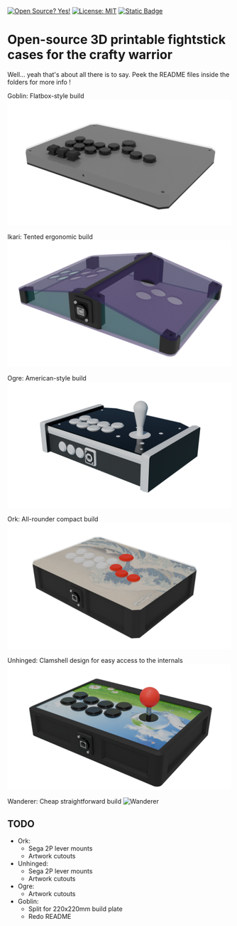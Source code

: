 [![Open Source? Yes!](https://badgen.net/badge/Open%20Source%20%3F/Yes%21/blue?icon=github)](https://github.com/Naereen/badges/) [![License: MIT](https://img.shields.io/badge/License-MIT-yellow.svg)](https://opensource.org/licenses/MIT) [![Static Badge](https://img.shields.io/badge/Made_with-Blender-orange)](https://www.blender.org/)

# Open-source 3D printable fightstick cases for the crafty warrior

Well... yeah that's about all there is to say. Peek the README files inside the folders for more info !

Goblin: Flatbox-style build  
![Goblin](img/goblin.png)

Ikari: Tented ergonomic build
![Ikari](img/ikari.png)

Ogre: American-style build
![Ogre](img/ogre.png)

Ork: All-rounder compact build
![Ork](img/ork.png)

Unhinged: Clamshell design for easy access to the internals
![Unhinged](img/unhinged.png)

Wanderer: Cheap straightforward build
![Wanderer](img/wanderer.png)

## TODO

- Ork:
    - Sega 2P lever mounts
    - Artwork cutouts
- Unhinged:
    - Sega 2P lever mounts
    - Artwork cutouts
- Ogre:
    - Artwork cutouts
- Goblin:
    - Split for 220x220mm build plate
    - Redo README
